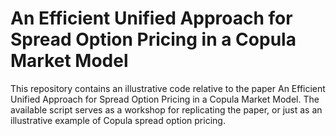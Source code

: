 # An Efficient Unified Approach for Spread Option Pricing in a Copula Market Model

This repository contains an illustrative code relative to the paper An Efficient Unified Approach for Spread Option Pricing in a Copula Market Model. The available script serves as a workshop for replicating the paper, or just as an illustrative example of Copula spread option pricing. 
